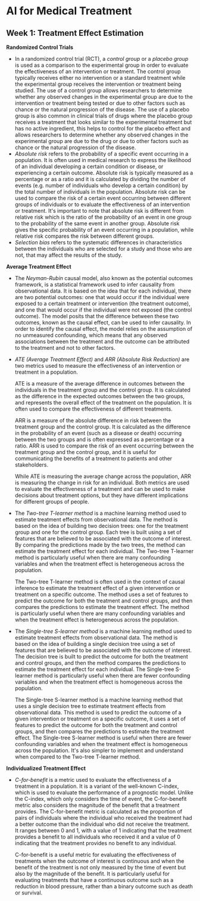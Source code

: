 # AI for Medical Treatment

## Week 1: Treatment Effect Estimation

__Randomized Control Trials__

- In a randomized control trial (RCT), a _control group_ or a _placebo group_ is used as a comparison to the experimental group in order to evaluate the effectiveness of an intervention or treatment. The control group typically receives either no intervention or a standard treatment while the experimental group receives the intervention or treatment being studied. The use of a control group allows researchers to determine whether any observed changes in the experimental group are due to the intervention or treatment being tested or due to other factors such as chance or the natural progression of the disease. The use of a placebo group is also common in clinical trials of drugs where the placebo group receives a treatment that looks similar to the experimental treatment but has no active ingredient, this helps to control for the placebo effect and allows researchers to determine whether any observed changes in the experimental group are due to the drug or due to other factors such as chance or the natural progression of the disease.
- _Absolute risk_ refers to the probability of a specific event occurring in a population. It is often used in medical research to express the likelihood of an individual developing a certain condition or disease, or experiencing a certain outcome. Absolute risk is typically measured as a percentage or as a ratio and it is calculated by dividing the number of events (e.g. number of individuals who develop a certain condition) by the total number of individuals in the population. Absolute risk can be used to compare the risk of a certain event occurring between different groups of individuals or to evaluate the effectiveness of an intervention or treatment. It's important to note that absolute risk is different from relative risk which is the ratio of the probability of an event in one group to the probability of the same event in another group. Absolute risk gives the specific probability of an event occurring in a population, while relative risk compares the risk between different groups.
- _Selection bias_ refers to the systematic differences in characteristics between the individuals who are selected for a study and those who are not, that may affect the results of the study.

__Average Treatment Effect__

- The _Neyman-Rubin_ causal model, also known as the potential outcomes framework, is a statistical framework used to infer causality from observational data. It is based on the idea that for each individual, there are two potential outcomes: one that would occur if the individual were exposed to a certain treatment or intervention (the treatment outcome), and one that would occur if the individual were not exposed (the control outcome). The model posits that the difference between these two outcomes, known as the causal effect, can be used to infer causality. In order to identify the causal effect, the model relies on the assumption of no unmeasured confounding, which means that any observed associations between the treatment and the outcome can be attributed to the treatment and not to other factors.
- _ATE (Average Treatment Effect)_ and _ARR (Absolute Risk Reduction)_ are two metrics used to measure the effectiveness of an intervention or treatment in a population.

    ATE is a measure of the average difference in outcomes between the individuals in the treatment group and the control group. It is calculated as the difference in the expected outcomes between the two groups, and represents the overall effect of the treatment on the population. It is often used to compare the effectiveness of different treatments.

    ARR is a measure of the absolute difference in risk between the treatment group and the control group. It is calculated as the difference in the probability of an event (such as a disease or death) occurring between the two groups and is often expressed as a percentage or a ratio. ARR is used to compare the risk of an event occurring between the treatment group and the control group, and it is useful for communicating the benefits of a treatment to patients and other stakeholders.

    While ATE is measuring the average change across the population, ARR is measuring the change in risk for an individual. Both metrics are used to evaluate the effectiveness of a treatment and can be used to make decisions about treatment options, but they have different implications for different groups of people.
- The _Two-tree T-learner method_ is a machine learning method used to estimate treatment effects from observational data. The method is based on the idea of building two decision trees: one for the treatment group and one for the control group. Each tree is built using a set of features that are believed to be associated with the outcome of interest. By comparing the predictions made by the two trees, the method can estimate the treatment effect for each individual. The Two-tree T-learner method is particularly useful when there are many confounding variables and when the treatment effect is heterogeneous across the population.

    The Two-tree T-learner method is often used in the context of causal inference to estimate the treatment effect of a given intervention or treatment on a specific outcome. The method uses a set of features to predict the outcome for both the treatment and control groups, and then compares the predictions to estimate the treatment effect. The method is particularly useful when there are many confounding variables and when the treatment effect is heterogeneous across the population.
- The _Single-tree S-learner method_ is a machine learning method used to estimate treatment effects from observational data. The method is based on the idea of building a single decision tree using a set of features that are believed to be associated with the outcome of interest. The decision tree is built to predict the outcome for both the treatment and control groups, and then the method compares the predictions to estimate the treatment effect for each individual. The Single-tree S-learner method is particularly useful when there are fewer confounding variables and when the treatment effect is homogeneous across the population.

    The Single-tree S-learner method is a machine learning method that uses a single decision tree to estimate treatment effects from observational data. This method is used to predict the outcome of a given intervention or treatment on a specific outcome, it uses a set of features to predict the outcome for both the treatment and control groups, and then compares the predictions to estimate the treatment effect. The Single-tree S-learner method is useful when there are fewer confounding variables and when the treatment effect is homogeneous across the population. It's also simpler to implement and understand when compared to the Two-tree T-learner method.

__Individualized Treatment Effect__

- _C-for-benefit_ is a metric used to evaluate the effectiveness of a treatment in a population. It is a variant of the well-known C-index, which is used to evaluate the performance of a prognostic model. Unlike the C-index, which only considers the time of event, the C-for-benefit metric also considers the magnitude of the benefit that a treatment provides. The C-for-benefit metric is calculated as the proportion of pairs of individuals where the individual who received the treatment had a better outcome than the individual who did not receive the treatment. It ranges between 0 and 1, with a value of 1 indicating that the treatment provides a benefit to all individuals who received it and a value of 0 indicating that the treatment provides no benefit to any individual.

    C-for-benefit is a useful metric for evaluating the effectiveness of treatments when the outcome of interest is continuous and when the benefit of the treatment is not only measured by the time of event but also by the magnitude of the benefit. It is particularly useful for evaluating treatments that have a continuous outcome such as a reduction in blood pressure, rather than a binary outcome such as death or survival.
